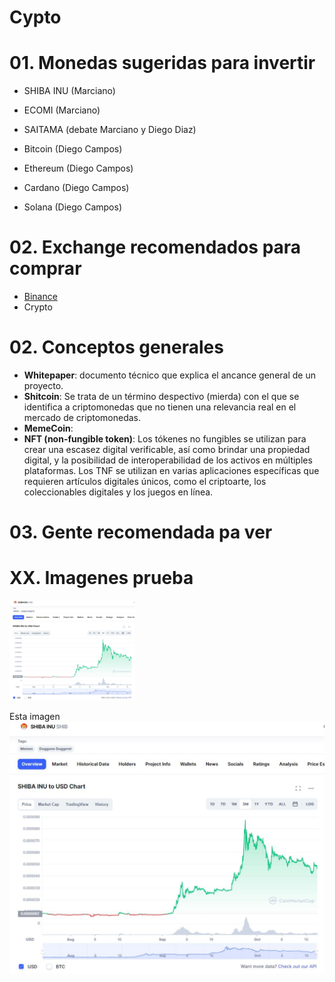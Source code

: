 # Cypto

# 01. Monedas sugeridas para invertir
- SHIBA INU (Marciano)
- ECOMI (Marciano)
- SAITAMA (debate Marciano y Diego Diaz)

- Bitcoin (Diego Campos)
- Ethereum (Diego Campos)
- Cardano (Diego Campos)
- Solana (Diego Campos)

# 02. Exchange recomendados para comprar
- [Binance](https://www.binance.com)
- Crypto

# 02. Conceptos generales

- **Whitepaper**: documento técnico que explica el ancance general de un proyecto.
- **Shitcoin**: Se trata de un término despectivo (mierda) con el que se identifica a criptomonedas que no tienen una relevancia real en el mercado de criptomonedas.
- **MemeCoin**: 
- **NFT (non-fungible token)**: Los tókenes no fungibles se utilizan para crear una escasez digital verificable, así como brindar una propiedad digital, y la posibilidad de interoperabilidad de los activos en múltiples plataformas. Los TNF se utilizan en varias aplicaciones específicas que requieren artículos digitales únicos, como el criptoarte, los coleccionables digitales y los juegos en línea.

# 03. Gente recomendada pa ver

# XX. Imagenes prueba
<img src="IM_Crypto/IM__MD_001.JPG" alt="drawing" width="200"/>


Esta imagen
![gatoperro](IM_Crypto/IM__MD_001.JPG)
